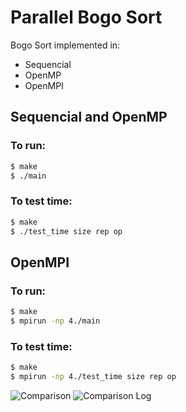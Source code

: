 # Parallel Bogo Sort
Bogo Sort implemented in:
* Sequencial
* OpenMP
* OpenMPI

## Sequencial and OpenMP

### To run:
```bash
$ make
$ ./main
```

### To test time:
```bash
$ make
$ ./test_time size rep op
```

## OpenMPI

### To run:
```bash
$ make
$ mpirun -np 4./main
```

### To test time:
```bash
$ make
$ mpirun -np 4./test_time size rep op
```


![Comparison](https://i.imgur.com/zptWoSt.png)
![Comparison Log](https://i.imgur.com/RzZmcYL.png)

